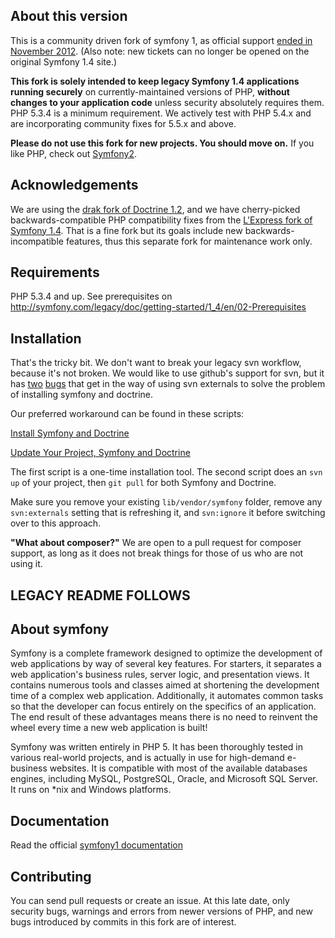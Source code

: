 About this version
------------------

This is a community driven fork of symfony 1, as official support [ended in November 2012](http://symfony.com/blog/symfony-1-4-end-of-maintenance-what-does-it-mean). (Also note: new tickets can no longer be opened on the original Symfony 1.4 site.)

**This fork is solely intended to keep legacy Symfony 1.4 applications running securely** on currently-maintained versions of PHP, **without changes to your application code** unless security absolutely requires them. PHP 5.3.4 is a minimum requirement. We actively test with PHP 5.4.x and are incorporating community fixes for 5.5.x and above.

**Please do not use this fork for new projects. You should move on.** If you like PHP, check out [Symfony2](http://symfony.com/).

Acknowledgements
----------------

We are using the [drak fork of Doctrine 1.2](https://github.com/drak/doctrine1), and we have cherry-picked backwards-compatible PHP compatibility fixes from the [L'Express fork of Symfony 1.4](https://github.com/lexpress/symfony1). That is a fine fork but its goals include new backwards-incompatible features, thus this separate fork for maintenance work only.

Requirements
------------

PHP 5.3.4 and up. See prerequisites on http://symfony.com/legacy/doc/getting-started/1_4/en/02-Prerequisites

Installation
------------

That's the tricky bit. We don't want to break your legacy svn workflow, because it's not broken. We would like to use github's support for svn, but it has [two](https://github.com/isaacs/github/issues/344) [bugs](https://github.com/isaacs/github/issues/345) that get in the way of using svn externals to solve the problem of installing symfony and doctrine.

Our preferred workaround can be found in these scripts:

[Install Symfony and Doctrine](http://svn.apostrophenow.org/sandboxes/asandbox/branches/1.5/install-symfony)

[Update Your Project, Symfony and Doctrine](http://svn.apostrophenow.org/sandboxes/asandbox/branches/1.5/update)

The first script is a one-time installation tool. The second script does an `svn up` of your project, then `git pull` for both Symfony and Doctrine.

Make sure you remove your existing `lib/vendor/symfony` folder, remove any `svn:externals` setting that is refreshing it, and `svn:ignore` it before switching over to this approach.

**"What about composer?"** We are open to a pull request for composer support, as long as it does not break things for those of us who are not using it.

LEGACY README FOLLOWS
---------------------

About symfony
-------------

Symfony is a complete framework designed to optimize the development of web applications by way of several key features.
For starters, it separates a web application's business rules, server logic, and presentation views.
It contains numerous tools and classes aimed at shortening the development time of a complex web application.
Additionally, it automates common tasks so that the developer can focus entirely on the specifics of an application.
The end result of these advantages means there is no need to reinvent the wheel every time a new web application is built!

Symfony was written entirely in PHP 5.
It has been thoroughly tested in various real-world projects, and is actually in use for high-demand e-business websites.
It is compatible with most of the available databases engines, including MySQL, PostgreSQL, Oracle, and Microsoft SQL Server.
It runs on *nix and Windows platforms.

Documentation
-------------

Read the official [symfony1 documentation](http://symfony.com/legacy)

Contributing
------------

You can send pull requests or create an issue. At this late date, only security bugs, warnings and errors from newer versions of PHP, and new bugs introduced by commits in this fork are of interest.

